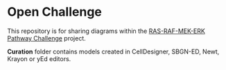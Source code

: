 # Open Challenge

This repository is for sharing diagrams within the [RAS-RAF-MEK-ERK Pathway Challenge](https://sbgn.github.io/openchallenge) project.  

**Curation** folder contains models created in CellDesigner, SBGN-ED, Newt, Krayon or yEd editors.
